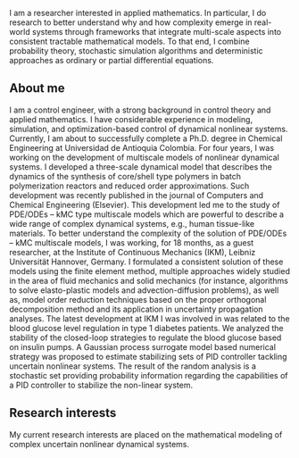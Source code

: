 I am a researcher interested in applied mathematics. In particular, I do research to better understand why and how complexity emerge in real-world systems through frameworks that integrate multi-scale aspects into consistent tractable mathematical models. To that end, I combine probability theory, stochastic simulation algorithms and deterministic approaches as ordinary or partial differential equations.

## About me

I am a control engineer, with a strong background in control theory and applied mathematics. I have considerable experience in modeling, simulation, and optimization-based control of dynamical nonlinear systems. Currently, I am about to successfully complete a Ph.D. degree in Chemical Engineering at Universidad de Antioquia Colombia. For four years, I was working on the development of multiscale models of nonlinear dynamical systems. I developed a three-scale dynamical model that describes the dynamics of the synthesis of core/shell type polymers in batch polymerization reactors and reduced order approximations. Such development was recently published in the journal of Computers and Chemical Engineering (Elsevier). This development led me to the study of PDE/ODEs – kMC type multiscale models which are powerful to describe a wide range of complex dynamical systems, e.g., human tissue-like materials.
To better understand the complexity of the solution of PDE/ODEs – kMC multiscale models, I was working, for 18 months, as a guest researcher, at the Institute of Continuous Mechanics (IKM), Leibniz Universität Hannover, Germany. I formulated a consistent solution of these models using the finite element method, multiple approaches widely studied in the area of fluid mechanics and solid mechanics (for instance, algorithms to solve elasto-plastic models and advection-diffusion problems), as well as, model order reduction techniques based on the proper orthogonal decomposition method and its application in uncertainty propagation analyses.
The latest development at IKM I was involved in was related to the blood glucose level regulation in type 1 diabetes patients. We analyzed the stability of the closed-loop strategies to regulate the blood glucose based on insulin pumps. A Gaussian process surrogate model based numerical strategy was proposed to estimate stabilizing sets of PID controller tackling uncertain nonlinear systems. The result of the random analysis is a stochastic set providing probability information regarding the capabilities of a PID controller to stabilize the non-linear system.


## Research interests

My current research interests are placed on the mathematical modeling of complex uncertain nonlinear dynamical systems.


